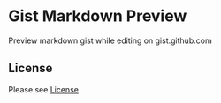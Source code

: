 Gist Markdown Preview
======================

Preview markdown gist while editing on gist.github.com


License
-------
Please see [License](https://github.com/revathskumar/gist-markdown-preview/License)

